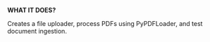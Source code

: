 **WHAT IT DOES?**

Creates a file uploader, process PDFs using PyPDFLoader, and test document ingestion.
